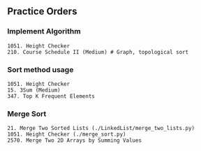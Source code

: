 ## Practice Orders

### Implement Algorithm
~~~
1051. Height Checker
210. Course Schedule II (Medium) # Graph, topological sort
~~~

### Sort method usage
~~~
1051. Height Checker
15. 3Sum (Medium)
347. Top K Frequent Elements 
~~~

### Merge Sort
~~~
21. Merge Two Sorted Lists (./LinkedList/merge_two_lists.py)
1051. Height Checker (./merge_sort.py)
2570. Merge Two 2D Arrays by Summing Values
~~~
